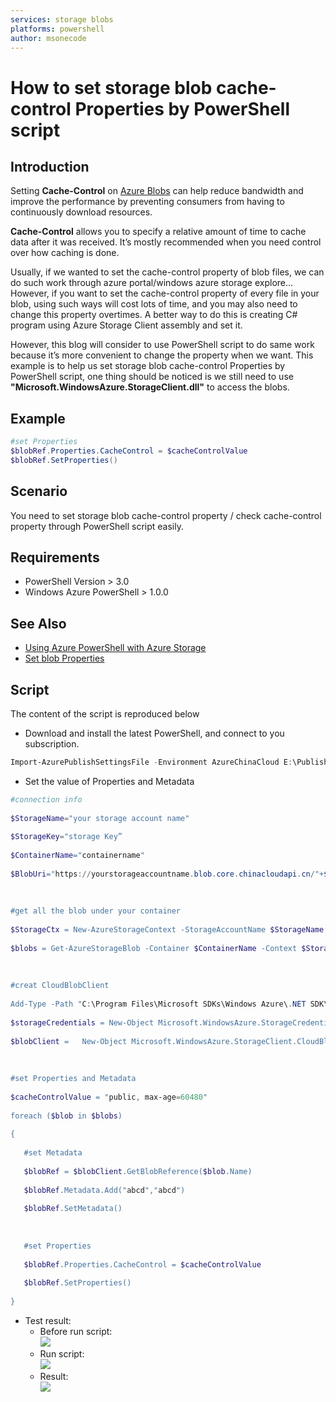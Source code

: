 ```yaml
---
services: storage blobs
platforms: powershell
author: msonecode
---
```


# How to set storage blob cache-control Properties by PowerShell script

## Introduction
Setting **Cache-Control** on [Azure Blobs][1] can help reduce bandwidth and improve the performance by preventing consumers from having to continuously download resources. 

**Cache-Control** allows you to specify a relative amount of time to cache data after it was received. It’s mostly recommended when you need control over how caching is done.

Usually, if we wanted to set the cache-control property of blob files, we can do such work through azure portal/windows azure storage explore… However, if you want to set the cache-control property of every file in your blob, using such ways will cost lots of time, and you may also need to change this property overtimes. A better way to do this is creating C# program using Azure Storage Client assembly and set it.

However, this blog will consider to use PowerShell script to do same work because it’s more convenient to change the property when we want. This example is to help us set storage blob cache-control Properties by PowerShell script, one thing should be noticed is we still need to use **"Microsoft.WindowsAzure.StorageClient.dll"** to access the blobs.

## Example
```ps1
#set Properties 
$blobRef.Properties.CacheControl = $cacheControlValue 
$blobRef.SetProperties() 
```

## Scenario
You need to set storage blob cache-control property  / check cache-control property through PowerShell script easily. 

## Requirements
- PowerShell Version > 3.0
- Windows Azure PowerShell > 1.0.0

## See Also
- [Using Azure PowerShell with Azure Storage][2]
- [Set blob Properties][3]

## Script
The content of the script is reproduced below
- Download and install the latest PowerShell, and connect to you subscription.  
```ps1
Import-AzurePublishSettingsFile -Environment AzureChinaCloud E:\PublishSettings\CIETest03-12-9-2015-credentials.publishsettings 
```
- Set the value of Properties and Metadata  
```ps1
#connection info 
 
$StorageName="your storage account name" 
 
$StorageKey="storage Key” 
 
$ContainerName="containername" 
 
$BlobUri="https://yourstorageaccountname.blob.core.chinacloudapi.cn/"+$ContainerName 
 
  
 
#get all the blob under your container 
 
$StorageCtx = New-AzureStorageContext -StorageAccountName $StorageName -StorageAccountKey $StorageKey 
 
$blobs = Get-AzureStorageBlob -Container $ContainerName -Context $StorageCtx 
 
  
 
#creat CloudBlobClient 
 
Add-Type -Path "C:\Program Files\Microsoft SDKs\Windows Azure\.NET SDK\v2.3\ref\Microsoft.WindowsAzure.StorageClient.dll" 
 
$storageCredentials = New-Object Microsoft.WindowsAzure.StorageCredentialsAccountAndKey -ArgumentList $StorageName,$StorageKey 
 
$blobClient =   New-Object Microsoft.WindowsAzure.StorageClient.CloudBlobClient($BlobUri,$storageCredentials) 
 
  
 
#set Properties and Metadata 
 
$cacheControlValue = "public, max-age=60480" 
 
foreach ($blob in $blobs) 
 
{ 
 
   #set Metadata 
 
   $blobRef = $blobClient.GetBlobReference($blob.Name) 
 
   $blobRef.Metadata.Add("abcd","abcd") 
 
   $blobRef.SetMetadata() 
 
   
 
   #set Properties 
 
   $blobRef.Properties.CacheControl = $cacheControlValue 
 
   $blobRef.SetProperties() 
 
} 
```

- Test result: 
	- Before run script:  
	![][4]
	- Run script:  
	![][5]
	- Result:  
	![][6]


[1]: http://www.windowsazure.com/en-us/develop/net/how-to-guides/blob-storage/?WT.mc_id=A52BDE99C
[2]: https://azure.microsoft.com/en-us/documentation/articles/storage-powershell-guide-full/
[3]: https://msdn.microsoft.com/en-us/library/azure/ee691966.aspx
[4]: images\1.png
[5]: images\2.png
[6]: images\3.png

